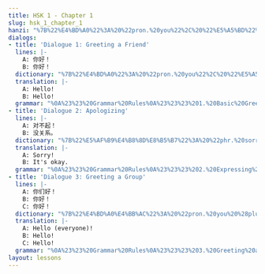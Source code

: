 ```yaml
---
title: HSK 1 - Chapter 1
slug: hsk_1_chapter_1
hanzi: "%7B%22%E4%BD%A0%22%3A%20%22pron.%20you%22%2C%20%22%E5%A5%BD%22%3A%20%22adj.%20good%22%2C%20%22%E6%82%A8%22%3A%20%22pron.%20you%20%28polite/formal%29%22%2C%20%22%E4%BD%A0%E4%BB%AC%22%3A%20%22pron.%20you%20%28plural%29%20%28you%20all%29%22%2C%20%22%E5%AF%B9%E4%B8%8D%E8%B5%B7%22%3A%20%22phr.%20sorry%2C%20excuse%20me%2C%20apology%22%2C%20%22%E6%B2%A1%E5%85%B3%E7%B3%BB%22%3A%20%22phr.%20it%20doesn%27t%20matter%22%7D"
dialogs:
- title: 'Dialogue 1: Greeting a Friend'
  lines: |-
    A: 你好！
    B: 你好！
  dictionary: "%7B%22%E4%BD%A0%22%3A%20%22pron.%20you%22%2C%20%22%E5%A5%BD%22%3A%20%22adj.%20good%22%7D"
  translation: |-
    A: Hello!
    B: Hello!
  grammar: "%0A%23%23%20Grammar%20Rules%0A%23%23%23%201.%20Basic%20Greetings%20using%20%E4%BD%A0%E5%A5%BD%20%28N%C7%90%20h%C7%8Eo%29%0A-%20%E4%BD%A0%E5%A5%BD%20%28N%C7%90%20h%C7%8Eo%29%20is%20the%20most%20common%20greeting%20in%20Mandarin%20and%20literally%20means%20%22you%20good.%22%0A-%20It%20follows%20the%20structure%3A%20%2A%2APronoun%20%2B%20%E5%A5%BD%2A%2A%20to%20indicate%20a%20greeting.%0A%0AExample%3A%0A-%20%E4%BD%A0%E5%A5%BD%EF%BC%81%20%28N%C7%90%20h%C7%8Eo%21%29%20%E2%86%92%20%22Hello%21%22%0A-%20%E6%82%A8%E5%A5%BD%EF%BC%81%20%28N%C3%ADn%20h%C7%8Eo%21%29%20%E2%86%92%20%22Hello%21%22%20%28formal%29%0A"
- title: 'Dialogue 2: Apologizing'
  lines: |-
    A: 对不起！
    B: 没关系。
  dictionary: "%7B%22%E5%AF%B9%E4%B8%8D%E8%B5%B7%22%3A%20%22phr.%20sorry%2C%20excuse%20me%2C%20apology%22%2C%20%22%E6%B2%A1%E5%85%B3%E7%B3%BB%22%3A%20%22phr.%20it%20doesn%27t%20matter%22%7D"
  translation: |-
    A: Sorry!
    B: It's okay.
  grammar: "%0A%23%23%20Grammar%20Rules%0A%23%23%23%202.%20Expressing%20Apologies%20with%20%E5%AF%B9%E4%B8%8D%E8%B5%B7%20%28Du%C3%ACbuq%C7%90%29%0A-%20%E5%AF%B9%E4%B8%8D%E8%B5%B7%20%28Du%C3%ACbuq%C7%90%29%20is%20used%20to%20apologize%20in%20various%20contexts.%0A-%20Common%20responses%20include%3A%0A%20%20-%20%E6%B2%A1%E5%85%B3%E7%B3%BB%20%28M%C3%A9i%20gu%C4%81nxi%29%20%E2%86%92%20%22It%27s%20okay.%22%20%28common%2C%20polite%20response%29%0A%20%20-%20%E6%B2%A1%E4%BA%8B%20%28M%C3%A9i%20sh%C3%AC%29%20%E2%86%92%20%22No%20problem.%22%0A%0AExample%3A%0A-%20A%3A%20%E5%AF%B9%E4%B8%8D%E8%B5%B7%EF%BC%81%28Du%C3%ACbuq%C7%90%21%29%20%E2%86%92%20%22Sorry%21%22%0A-%20B%3A%20%E6%B2%A1%E5%85%B3%E7%B3%BB%E3%80%82%28M%C3%A9i%20gu%C4%81nxi.%29%20%E2%86%92%20%22It%E2%80%99s%20okay.%22%0A"
- title: 'Dialogue 3: Greeting a Group'
  lines: |-
    A: 你们好！
    B: 你好！
    C: 你好！
  dictionary: "%7B%22%E4%BD%A0%E4%BB%AC%22%3A%20%22pron.%20you%20%28plural%29%20%28you%20all%29%22%2C%20%22%E5%A5%BD%22%3A%20%22adj.%20good%22%7D"
  translation: |-
    A: Hello (everyone)!
    B: Hello!
    C: Hello!
  grammar: "%0A%23%23%20Grammar%20Rules%0A%23%23%23%203.%20Greeting%20a%20Group%20using%20%E4%BD%A0%E4%BB%AC%E5%A5%BD%20%28N%C7%90men%20h%C7%8Eo%29%0A-%20%E4%BD%A0%E4%BB%AC%20%28N%C7%90men%29%20is%20the%20plural%20form%20of%20%E4%BD%A0%20%28N%C7%90%29%2C%20meaning%20%22you%20all.%22%0A-%20The%20structure%20remains%20the%20same%20as%20the%20singular%20form%3A%20%2A%2A%E4%BD%A0%E4%BB%AC%20%2B%20%E5%A5%BD%2A%2A%0A%0AExample%3A%0A-%20A%3A%20%E4%BD%A0%E4%BB%AC%E5%A5%BD%EF%BC%81%28N%C7%90men%20h%C7%8Eo%21%29%20%E2%86%92%20%22Hello%20%28everyone%29%21%22%0A-%20B%3A%20%E4%BD%A0%E5%A5%BD%EF%BC%81%28N%C7%90%20h%C7%8Eo%21%29%20%E2%86%92%20%22Hello%21%22%0A"
layout: lessons
---
```

